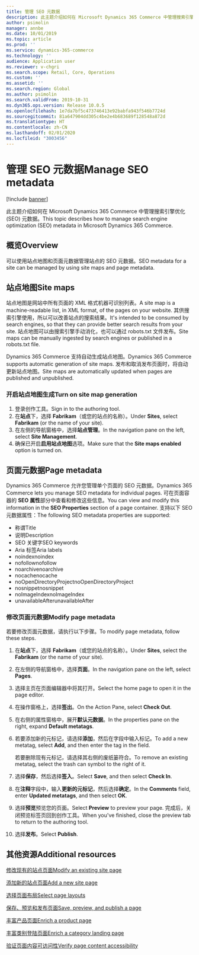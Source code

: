 ```yaml
---
title: 管理 SEO 元数据
description: 此主题介绍如何在 Microsoft Dynamics 365 Commerce 中管理搜索引擎优化 (SEO) 元数据。
author: psimolin
manager: annbe
ms.date: 10/01/2019
ms.topic: article
ms.prod: ''
ms.service: dynamics-365-commerce
ms.technology: ''
audience: Application user
ms.reviewer: v-chgri
ms.search.scope: Retail, Core, Operations
ms.custom: ''
ms.assetid: ''
ms.search.region: Global
ms.author: psimolin
ms.search.validFrom: 2019-10-31
ms.dyn365.ops.version: Release 10.0.5
ms.openlocfilehash: 1e7da7bf5c473746413e92babfa943f546b7724d
ms.sourcegitcommit: 81a647904dd305c4be2e4b683689f128548a872d
ms.translationtype: HT
ms.contentlocale: zh-CN
ms.lasthandoff: 02/01/2020
ms.locfileid: "3003456"
---
```

# <a name="manage-seo-metadata"></a><span data-ttu-id="575da-103">管理 SEO 元数据</span><span class="sxs-lookup"><span data-stu-id="575da-103">Manage SEO metadata</span></span>


[!include [banner](includes/banner.md)]

<span data-ttu-id="575da-104">此主题介绍如何在 Microsoft Dynamics 365 Commerce 中管理搜索引擎优化 (SEO) 元数据。</span><span class="sxs-lookup"><span data-stu-id="575da-104">This topic describes how to manage search engine optimization (SEO) metadata in Microsoft Dynamics 365 Commerce.</span></span>

## <a name="overview"></a><span data-ttu-id="575da-105">概览</span><span class="sxs-lookup"><span data-stu-id="575da-105">Overview</span></span>

<span data-ttu-id="575da-106">可以使用站点地图和页面元数据管理站点的 SEO 元数据。</span><span class="sxs-lookup"><span data-stu-id="575da-106">SEO metadata for a site can be managed by using site maps and page metadata.</span></span>
    
## <a name="site-maps"></a><span data-ttu-id="575da-107">站点地图</span><span class="sxs-lookup"><span data-stu-id="575da-107">Site maps</span></span>

<span data-ttu-id="575da-108">站点地图是网站中所有页面的 XML 格式机器可识别列表。</span><span class="sxs-lookup"><span data-stu-id="575da-108">A site map is a machine-readable list, in XML format, of the pages on your website.</span></span> <span data-ttu-id="575da-109">其供搜索引擎使用，所以可以改善站点的搜索结果。</span><span class="sxs-lookup"><span data-stu-id="575da-109">It's intended to be consumed by search engines, so that they can provide better search results from your site.</span></span> <span data-ttu-id="575da-110">站点地图可以由搜索引擎手动消化，也可以通过 robots.txt 文件发布。</span><span class="sxs-lookup"><span data-stu-id="575da-110">Site maps can be manually ingested by search engines or published in a robots.txt file.</span></span>

<span data-ttu-id="575da-111">Dynamics 365 Commerce 支持自动生成站点地图。</span><span class="sxs-lookup"><span data-stu-id="575da-111">Dynamics 365 Commerce supports automatic generation of site maps.</span></span> <span data-ttu-id="575da-112">发布和取消发布页面时，将自动更新站点地图。</span><span class="sxs-lookup"><span data-stu-id="575da-112">Site maps are automatically updated when pages are published and unpublished.</span></span>

### <a name="turn-on-site-map-generation"></a><span data-ttu-id="575da-113">开启站点地图生成</span><span class="sxs-lookup"><span data-stu-id="575da-113">Turn on site map generation</span></span>

1. <span data-ttu-id="575da-114">登录创作工具。</span><span class="sxs-lookup"><span data-stu-id="575da-114">Sign in to the authoring tool.</span></span>
1. <span data-ttu-id="575da-115">在**站点**下，选择 **Fabrikam**（或您的站点的名称）。</span><span class="sxs-lookup"><span data-stu-id="575da-115">Under **Sites**, select **Fabrikam** (or the name of your site).</span></span>
1. <span data-ttu-id="575da-116">在左侧的导航窗格中，选择**站点管理**。</span><span class="sxs-lookup"><span data-stu-id="575da-116">In the navigation pane on the left, select **Site Management**.</span></span>
1. <span data-ttu-id="575da-117">确保已开启**启用站点地图**选项。</span><span class="sxs-lookup"><span data-stu-id="575da-117">Make sure that the **Site maps enabled** option is turned on.</span></span>

## <a name="page-metadata"></a><span data-ttu-id="575da-118">页面元数据</span><span class="sxs-lookup"><span data-stu-id="575da-118">Page metadata</span></span>

<span data-ttu-id="575da-119">Dynamics 365 Commerce 允许您管理单个页面的 SEO 元数据。</span><span class="sxs-lookup"><span data-stu-id="575da-119">Dynamics 365 Commerce lets you manage SEO metadata for individual pages.</span></span> <span data-ttu-id="575da-120">可在页面容器的 **SEO 属性**部分中查看和修改这些信息。</span><span class="sxs-lookup"><span data-stu-id="575da-120">You can view and modify this information in the **SEO Properties** section of a page container.</span></span> <span data-ttu-id="575da-121">支持以下 SEO 元数据属性：</span><span class="sxs-lookup"><span data-stu-id="575da-121">The following SEO metadata properties are supported:</span></span>

- <span data-ttu-id="575da-122">称谓</span><span class="sxs-lookup"><span data-stu-id="575da-122">Title</span></span>
- <span data-ttu-id="575da-123">说明</span><span class="sxs-lookup"><span data-stu-id="575da-123">Description</span></span>
- <span data-ttu-id="575da-124">SEO 关键字</span><span class="sxs-lookup"><span data-stu-id="575da-124">SEO keywords</span></span>
- <span data-ttu-id="575da-125">Aria 标签</span><span class="sxs-lookup"><span data-stu-id="575da-125">Aria labels</span></span>
- <span data-ttu-id="575da-126">noindex</span><span class="sxs-lookup"><span data-stu-id="575da-126">noindex</span></span>
- <span data-ttu-id="575da-127">nofollow</span><span class="sxs-lookup"><span data-stu-id="575da-127">nofollow</span></span>
- <span data-ttu-id="575da-128">noarchive</span><span class="sxs-lookup"><span data-stu-id="575da-128">noarchive</span></span>
- <span data-ttu-id="575da-129">nocache</span><span class="sxs-lookup"><span data-stu-id="575da-129">nocache</span></span>
- <span data-ttu-id="575da-130">noOpenDirectoryProject</span><span class="sxs-lookup"><span data-stu-id="575da-130">noOpenDirectoryProject</span></span>
- <span data-ttu-id="575da-131">nosnippet</span><span class="sxs-lookup"><span data-stu-id="575da-131">nosnippet</span></span>
- <span data-ttu-id="575da-132">noImageIndex</span><span class="sxs-lookup"><span data-stu-id="575da-132">noImageIndex</span></span>
- <span data-ttu-id="575da-133">unavailableAfter</span><span class="sxs-lookup"><span data-stu-id="575da-133">unavailableAfter</span></span>

### <a name="modify-page-metadata"></a><span data-ttu-id="575da-134">修改页面元数据</span><span class="sxs-lookup"><span data-stu-id="575da-134">Modify page metadata</span></span>

<span data-ttu-id="575da-135">若要修改页面元数据，请执行以下步骤。</span><span class="sxs-lookup"><span data-stu-id="575da-135">To modify page metadata, follow these steps.</span></span>

1. <span data-ttu-id="575da-136">在**站点**下，选择 **Fabrikam**（或您的站点的名称）。</span><span class="sxs-lookup"><span data-stu-id="575da-136">Under **Sites**, select the **Fabrikam** (or the name of your site).</span></span>
1. <span data-ttu-id="575da-137">在左侧的导航窗格中，选择**页面**。</span><span class="sxs-lookup"><span data-stu-id="575da-137">In the navigation pane on the left, select **Pages**.</span></span>
1. <span data-ttu-id="575da-138">选择主页在页面编辑器中将其打开。</span><span class="sxs-lookup"><span data-stu-id="575da-138">Select the home page to open it in the page editor.</span></span>
1. <span data-ttu-id="575da-139">在操作窗格上，选择**签出**。</span><span class="sxs-lookup"><span data-stu-id="575da-139">On the Action Pane, select **Check Out**.</span></span>
1. <span data-ttu-id="575da-140">在右侧的属性窗格中，展开**默认元数据**。</span><span class="sxs-lookup"><span data-stu-id="575da-140">In the properties pane on the right, expand **Default metatags**.</span></span>
1. <span data-ttu-id="575da-141">若要添加新的元标记，请选择**添加**，然后在字段中输入标记。</span><span class="sxs-lookup"><span data-stu-id="575da-141">To add a new metatag, select **Add**, and then enter the tag in the field.</span></span>

    <span data-ttu-id="575da-142">若要删除现有元标记，请选择其右侧的废纸篓符合。</span><span class="sxs-lookup"><span data-stu-id="575da-142">To remove an existing metatag, select the trash can symbol to the right of it.</span></span>

1. <span data-ttu-id="575da-143">选择**保存**，然后选择**签入**。</span><span class="sxs-lookup"><span data-stu-id="575da-143">Select **Save**, and then select **Check In**.</span></span>
1. <span data-ttu-id="575da-144">在**注释**字段中，输入**更新的元标记**，然后选择**确定**。</span><span class="sxs-lookup"><span data-stu-id="575da-144">In the **Comments** field, enter **Updated metatags**, and then select **OK**.</span></span>
1. <span data-ttu-id="575da-145">选择**预览**预览您的页面。</span><span class="sxs-lookup"><span data-stu-id="575da-145">Select **Preview** to preview your page.</span></span> <span data-ttu-id="575da-146">完成后，关闭预览标签页回到创作工具。</span><span class="sxs-lookup"><span data-stu-id="575da-146">When you've finished, close the preview tab to return to the authoring tool.</span></span>
1. <span data-ttu-id="575da-147">选择**发布**。</span><span class="sxs-lookup"><span data-stu-id="575da-147">Select **Publish**.</span></span>

## <a name="additional-resources"></a><span data-ttu-id="575da-148">其他资源</span><span class="sxs-lookup"><span data-stu-id="575da-148">Additional resources</span></span>

[<span data-ttu-id="575da-149">修改现有的站点页面</span><span class="sxs-lookup"><span data-stu-id="575da-149">Modify an existing site page</span></span>](modify-existing-page.md)

[<span data-ttu-id="575da-150">添加新的站点页面</span><span class="sxs-lookup"><span data-stu-id="575da-150">Add a new site page</span></span>](add-new-page.md)

[<span data-ttu-id="575da-151">选择页面布局</span><span class="sxs-lookup"><span data-stu-id="575da-151">Select page layouts</span></span>](select-page-layouts.md)

[<span data-ttu-id="575da-152">保存、预览和发布页面</span><span class="sxs-lookup"><span data-stu-id="575da-152">Save, preview, and publish a page</span></span>](save-preview-publish-page.md)

[<span data-ttu-id="575da-153">丰富产品页面</span><span class="sxs-lookup"><span data-stu-id="575da-153">Enrich a product page</span></span>](enrich-product-page.md)

[<span data-ttu-id="575da-154">丰富类别登陆页面</span><span class="sxs-lookup"><span data-stu-id="575da-154">Enrich a category landing page</span></span>](enrich-category-page.md)

[<span data-ttu-id="575da-155">验证页面内容可访问性</span><span class="sxs-lookup"><span data-stu-id="575da-155">Verify page content accessibility</span></span>](verify-accessibility.md)
